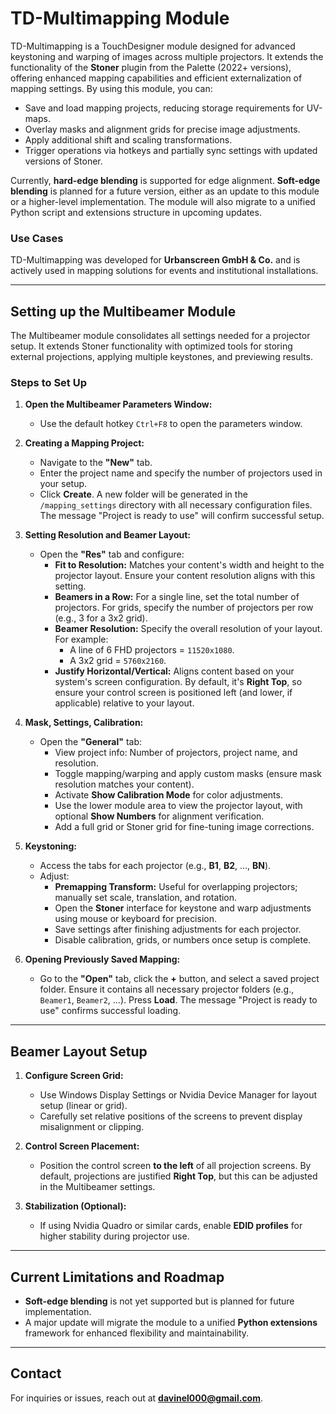 # TD-Multimapping Module

TD-Multimapping is a TouchDesigner module designed for advanced keystoning and warping of images across multiple projectors. It extends the functionality of the **Stoner** plugin from the Palette (2022+ versions), offering enhanced mapping capabilities and efficient externalization of mapping settings. By using this module, you can:

- Save and load mapping projects, reducing storage requirements for UV-maps.
- Overlay masks and alignment grids for precise image adjustments.
- Apply additional shift and scaling transformations.
- Trigger operations via hotkeys and partially sync settings with updated versions of Stoner.

Currently, **hard-edge blending** is supported for edge alignment. **Soft-edge blending** is planned for a future version, either as an update to this module or a higher-level implementation. The module will also migrate to a unified Python script and extensions structure in upcoming updates.

### Use Cases
TD-Multimapping was developed for **Urbanscreen GmbH & Co.** and is actively used in mapping solutions for events and institutional installations.

---

## Setting up the Multibeamer Module

The Multibeamer module consolidates all settings needed for a projector setup. It extends Stoner functionality with optimized tools for storing external projections, applying multiple keystones, and previewing results.

### Steps to Set Up

1. **Open the Multibeamer Parameters Window:**
   - Use the default hotkey `Ctrl+F8` to open the parameters window.

2. **Creating a Mapping Project:**
   - Navigate to the **"New"** tab.
   - Enter the project name and specify the number of projectors used in your setup.
   - Click **Create**. A new folder will be generated in the `/mapping_settings` directory with all necessary configuration files. The message "Project is ready to use" will confirm successful setup.

3. **Setting Resolution and Beamer Layout:**
   - Open the **"Res"** tab and configure:
     - **Fit to Resolution:** Matches your content's width and height to the projector layout. Ensure your content resolution aligns with this setting.
     - **Beamers in a Row:** For a single line, set the total number of projectors. For grids, specify the number of projectors per row (e.g., 3 for a 3x2 grid).
     - **Beamer Resolution:** Specify the overall resolution of your layout. For example:
       - A line of 6 FHD projectors = `11520x1080`.
       - A 3x2 grid = `5760x2160`.
     - **Justify Horizontal/Vertical:** Aligns content based on your system's screen configuration. By default, it's **Right Top**, so ensure your control screen is positioned left (and lower, if applicable) relative to your layout.

4. **Mask, Settings, Calibration:**
   - Open the **"General"** tab:
     - View project info: Number of projectors, project name, and resolution.
     - Toggle mapping/warping and apply custom masks (ensure mask resolution matches your content).
     - Activate **Show Calibration Mode** for color adjustments.
     - Use the lower module area to view the projector layout, with optional **Show Numbers** for alignment verification.
     - Add a full grid or Stoner grid for fine-tuning image corrections.

5. **Keystoning:**
   - Access the tabs for each projector (e.g., **B1**, **B2**, ..., **BN**).
   - Adjust:
     - **Premapping Transform:** Useful for overlapping projectors; manually set scale, translation, and rotation.
     - Open the **Stoner** interface for keystone and warp adjustments using mouse or keyboard for precision.
     - Save settings after finishing adjustments for each projector.
     - Disable calibration, grids, or numbers once setup is complete.

6. **Opening Previously Saved Mapping:**
   - Go to the **"Open"** tab, click the **+** button, and select a saved project folder. Ensure it contains all necessary projector folders (e.g., `Beamer1`, `Beamer2`, ...). Press **Load**. The message "Project is ready to use" confirms successful loading.

---

## Beamer Layout Setup

1. **Configure Screen Grid:**
   - Use Windows Display Settings or Nvidia Device Manager for layout setup (linear or grid).
   - Carefully set relative positions of the screens to prevent display misalignment or clipping.

2. **Control Screen Placement:**
   - Position the control screen **to the left** of all projection screens. By default, projections are justified **Right Top**, but this can be adjusted in the Multibeamer settings.

3. **Stabilization (Optional):**
   - If using Nvidia Quadro or similar cards, enable **EDID profiles** for higher stability during projector use.

---

## Current Limitations and Roadmap

- **Soft-edge blending** is not yet supported but is planned for future implementation.
- A major update will migrate the module to a unified **Python extensions** framework for enhanced flexibility and maintainability.

---

## Contact

For inquiries or issues, reach out at **[davinel000@gmail.com](mailto:davinel000@gmail.com)**.
